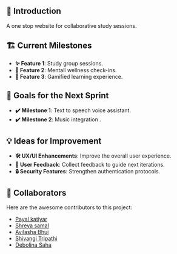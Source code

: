 ## 🚀 Introduction
A one stop website for collaborative study sessions.

## 🏗️ Current Milestones
- **✨ Feature 1**: Study group sessions.
- **🧘 Feature 2**: Mentall wellness check-ins.
- **🚀 Feature 3**: Gamified learning experience.

## 🎯 Goals for the Next Sprint
- **✔️ Milestone 1**: Text to speech voice assistant.
- **✔️ Milestone 2**: Music integration .

## 💡 Ideas for Improvement
- **🛠️ UX/UI Enhancements**: Improve the overall user experience.
- **💬 User Feedback**: Collect feedback to guide next iterations.
- **🔒 Security Features**: Strengthen authentication protocols.

## 👥 Collaborators

Here are the awesome contributors to this project:

- [Payal katiyar](https://github.com/payalkatiyar)
- [Shreya samal](https://github.com/shre167)
- [Avilasha Bhui](https://github.com/AvilashaRocks)
- [Shivangi Tripathi](https://github.com/shivsspace)
- [Debolina Saha](https://github.com/IamDebolina)





